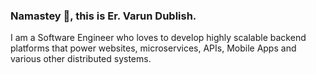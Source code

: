 ###  Namastey 🙏, this is Er. Varun Dublish. 
I am a Software Engineer who loves to develop highly scalable backend platforms that power websites, microservices, APIs, Mobile Apps and various other distributed systems.

<!-- #### 🌱  About Me -->


<!--
**vardubs/vardubs** is a ✨ _special_ ✨ repository because its `README.md` (this file) appears on your GitHub profile.

Here are some ideas to get you started:

- 🔭 I’m currently working on ...
- 🌱 I’m currently learning ...
- 👯 I’m looking to collaborate on ...
- 🤔 I’m looking for help with ...
- 💬 Ask me about ...
- 📫 How to reach me: ...
- 😄 Pronouns: ...
- ⚡ Fun fact: ...
-->

